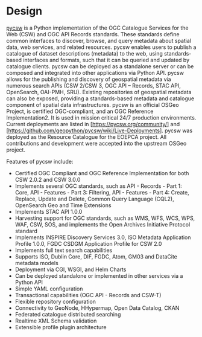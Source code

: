# Design

[pycsw](https://pycsw.org/) is a Python implementation of the OGC Catalogue Services for the Web (CSW) and OGC API Records standards. These standards define common interfaces to discover, browse, and query metadata about spatial data, web services, and related resources. pycsw enables users to publish a catalogue of dataset descriptions (metadata) to the web, using standards-based interfaces and formats, such that it can be queried and updated by catalogue clients. pycsw can be deployed as a standalone server or can be composed and integrated into other applications via Python API. pycsw allows for the publishing and discovery of geospatial metadata via numerous search APIs (CSW 2/CSW 3, OGC API – Records, STAC API, OpenSearch, OAI-PMH, SRU). Existing repositories of geospatial metadata can also be exposed, providing a standards-based metadata and catalogue component of spatial data infrastructures.
pycsw is an official OSGeo Project, is certified OGC-compliant, and an OGC Reference Implementation2. It is used in mission critical 24/7 production environments. Current deployments are listed in [https://pycsw.org/community/] and [https://github.com/geopython/pycsw/wiki/Live-Deployments]. pycsw was deployed as the Resource Catalogue for the EOEPCA project. All contributions and development were accepted into the upstream OSGeo project.

Features of pycsw include:
 - Certified OGC Compliant and OGC Reference Implementation for both CSW 2.0.2 and CSW 3.0.0
 - Implements several OGC standards, such as API - Records - Part 1: Core, API - Features - Part 3: Filtering, API - Features - Part 4: Create, Replace, Update and Delete, Common Query Language (CQL2), OpenSearch Geo and Time Extensions
 - Implements STAC API 1.0.0
 - Harvesting support for OGC standards, such as WMS, WFS, WCS, WPS, WAF, CSW, SOS, and implements the Open Archives Initiative Protocol standard
 - Implements INSPIRE Discovery Services 3.0, ISO Metadata Application Profile 1.0.0, FGDC CSDGM Application Profile for CSW 2.0
 - Implements full text search capabilities
 - Supports ISO, Dublin Core, DIF, FGDC, Atom, GM03 and DataCite metadata models
 - Deployment via CGI, WSGI, and Helm Charts
 - Can be deployed standalone or implemented in other services via a Python API
 - Simple YAML configuration
 - Transactional capabilities (OGC API - Records and CSW-T)
 - Flexible repository configuration
 - Connectivity to GeoNode, HHypermap, Open Data Catalog, CKAN
 - Federated catalogue distributed searching
 - Realtime XML Schema validation
 - Extensible profile plugin architecture


